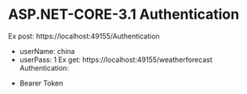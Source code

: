 # ASP.NET-CORE-3.1 Authentication
Ex post: https://localhost:49155/Authentication 
- userName: china
- userPass: 1
Ex get: https://localhost:49155/weatherforecast
Authentication:
+ Bearer Token
